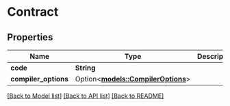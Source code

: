 # Contract

## Properties

Name | Type | Description | Notes
------------ | ------------- | ------------- | -------------
**code** | **String** |  | 
**compiler_options** | Option<[**models::CompilerOptions**](CompilerOptions.md)> |  | [optional]

[[Back to Model list]](../README.md#documentation-for-models) [[Back to API list]](../README.md#documentation-for-api-endpoints) [[Back to README]](../README.md)



